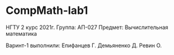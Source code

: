 # CompMath-lab1
НГТУ 2 курс 2021г. Группа: АП-027
Предмет: Вычислительная математика

Варинт-1 выполнили: 
Епифанцев Г.
Демьяненко Д.
Ревин О.
